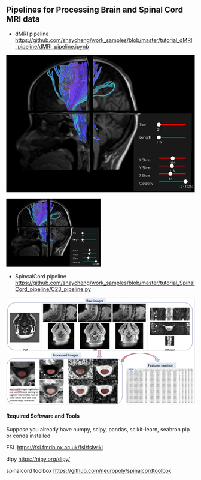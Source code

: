 ## Pipelines for Processing Brain and Spinal Cord MRI data 
* dMRI pipeline  https://github.com/shaycheng/work_samples/blob/master/tutorial_dMRI_pipeline/dMRI_pipeline.ipynb
 
 ![brain_bundle](/tutorial_dMRI_pipeline/cst_track.png)

<img src="./tutorial_dMRI_pipeline/cst_track.png" width="50%" height="50%">
 
* SpincalCord pipeline  https://github.com/shaycheng/work_samples/blob/master/tutorial_SpinalCord_pipeline/C23_pipeline.py

![C23_output](/tutorial_SpinalCord_pipeline/C23_output.png)




#### Required Software and Tools

Suppose you already have numpy, scipy, pandas, scikit-learn, seabron pip or conda installed

FSL                https://fsl.fmrib.ox.ac.uk/fsl/fslwiki

dipy               https://nipy.org/dipy/

spinalcord toolbox https://github.com/neuropoly/spinalcordtoolbox



